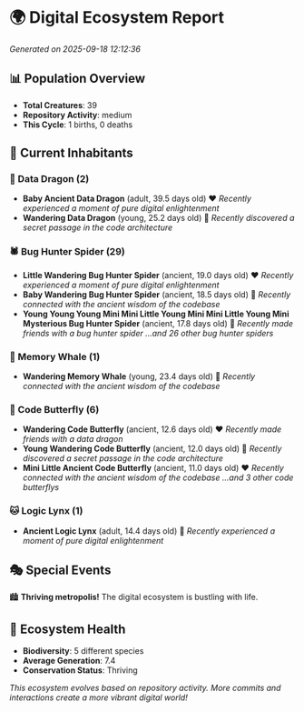 # 🌍 Digital Ecosystem Report
*Generated on 2025-09-18 12:12:36*

## 📊 Population Overview
- **Total Creatures**: 39
- **Repository Activity**: medium
- **This Cycle**: 1 births, 0 deaths

## 👥 Current Inhabitants

### 🐉 Data Dragon (2)
- **Baby Ancient Data Dragon** (adult, 39.5 days old) ❤️
  *Recently experienced a moment of pure digital enlightenment*
- **Wandering Data Dragon** (young, 25.2 days old) 💛
  *Recently discovered a secret passage in the code architecture*

### 🕷️ Bug Hunter Spider (29)
- **Little Wandering Bug Hunter Spider** (ancient, 19.0 days old) ❤️
  *Recently experienced a moment of pure digital enlightenment*
- **Baby Wandering Bug Hunter Spider** (ancient, 18.5 days old) 💛
  *Recently connected with the ancient wisdom of the codebase*
- **Young Young Young Mini Mini Little Young Mini Mini Little Young Mini Mysterious Bug Hunter Spider** (ancient, 17.8 days old) 💛
  *Recently made friends with a bug hunter spider*
  *...and 26 other bug hunter spiders*

### 🐋 Memory Whale (1)
- **Wandering Memory Whale** (young, 23.4 days old) 💚
  *Recently connected with the ancient wisdom of the codebase*

### 🦋 Code Butterfly (6)
- **Wandering Code Butterfly** (ancient, 12.6 days old) ❤️
  *Recently made friends with a data dragon*
- **Young Wandering Code Butterfly** (ancient, 12.0 days old) 💛
  *Recently discovered a secret passage in the code architecture*
- **Mini Little Ancient Code Butterfly** (ancient, 11.0 days old) ❤️
  *Recently connected with the ancient wisdom of the codebase*
  *...and 3 other code butterflys*

### 🐱 Logic Lynx (1)
- **Ancient Logic Lynx** (adult, 14.4 days old) 💛
  *Recently experienced a moment of pure digital enlightenment*

## 🎭 Special Events

🏙️ **Thriving metropolis!** The digital ecosystem is bustling with life.

## 🔬 Ecosystem Health
- **Biodiversity**: 5 different species
- **Average Generation**: 7.4
- **Conservation Status**: Thriving

*This ecosystem evolves based on repository activity. More commits and interactions create a more vibrant digital world!*